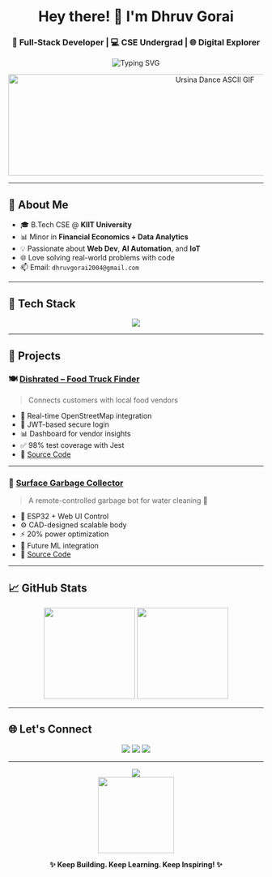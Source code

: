 <!-- 🌟 Dhruv Gorai's GitHub Profile README -->

<h1 align="center">Hey there! 👋 I'm <b>Dhruv Gorai</b></h1>
<h3 align="center">🚀 Full-Stack Developer | 💻 CSE Undergrad | 🌐 Digital Explorer</h3>

<div align="center">
  <img src="https://readme-typing-svg.herokuapp.com?font=Fira+Code&weight=500&size=22&duration=3000&pause=1000&color=00FFFF&center=true&vCenter=true&width=550&lines=Frontend+Wizard+🧙‍♂️;Open+Source+Contributor+🌍;Tech+Enthusiast+💡;Always+learning+new+things+🧠;Building+cool+projects+🚀" alt="Typing SVG" />
</div>

<p align="center">
  <img src="https://media3.giphy.com/media/v1.Y2lkPTc5MGI3NjExZ2k2MmxlenltaWx6Y3Z3b3VtdHl4Zjh5bnVuNmtuaW1nNjh6Y2NkMSZlcD12MV9pbnRlcm5hbF9naWZfYnlfaWQmY3Q9Zw/DLno4iRM43kYrwKnKr/giphy.gif" width="800" height="200" alt="Ursina Dance ASCII GIF" />
</p>



---

## 🌟 About Me

- 🎓 B.Tech CSE @ **KIIT University**
- 📊 Minor in **Financial Economics + Data Analytics**
- 💡 Passionate about **Web Dev**, **AI Automation**, and **IoT**
- 🌐 Love solving real-world problems with code
- 📫 Email: `dhruvgorai2004@gmail.com`

---

## 🧰 Tech Stack

<p align="center">
  <img src="https://skillicons.dev/icons?i=js,react,nextjs,nodejs,mongodb,mysql,java,cpp,python,html,css,git,github,linux,vscode" />
</p>

---

## 🚀 Projects

### 🍽️ [Dishrated – Food Truck Finder](https://dishrated1.netlify.app/)
> Connects customers with local food vendors

- 📍 Real-time OpenStreetMap integration  
- 🔐 JWT-based secure login  
- 📊 Dashboard for vendor insights  
- ✅ 98% test coverage with Jest  
- 🔗 [Source Code](https://github.com/Dcodder33/dishrated)

---

### 🧹 [Surface Garbage Collector](https://github.com/Dcodder33/Surface-garbage-collector)
> A remote-controlled garbage bot for water cleaning 🌊

- 🔧 ESP32 + Web UI Control  
- ⚙️ CAD-designed scalable body  
- ⚡ 20% power optimization  
- 🤖 Future ML integration  
- 🔗 [Source Code](https://github.com/Dcodder33/Surface-garbage-collector)

---

## 📈 GitHub Stats

<p align="center">
  <img src="https://github-readme-stats.vercel.app/api?username=Dcodder33&show_icons=true&theme=tokyonight&count_private=true&hide=issues" height="180"/>
  <img src="https://github-readme-streak-stats.herokuapp.com?user=Dcodder33&theme=tokyonight" height="180"/>
</p>

---

## 🌐 Let's Connect

<p align="center">
  <a href="https://github.com/Dcodder33"><img src="https://img.shields.io/badge/GitHub-000?style=for-the-badge&logo=github&logoColor=white"/></a>
  <a href="https://linkedin.com/in/dhruv-gorai-778b7b278"><img src="https://img.shields.io/badge/LinkedIn-0077B5?style=for-the-badge&logo=linkedin&logoColor=white"/></a>
  <a href="mailto:dhruvgorai2004@gmail.com"><img src="https://img.shields.io/badge/Gmail-D14836?style=for-the-badge&logo=gmail&logoColor=white"/></a>
</p>

---

<p align="center">
  <img src="https://komarev.com/ghpvc/?username=Dcodder33&label=Profile+Views&color=brightgreen" />
  <br/>
  <img src="https://media.giphy.com/media/26tPoyDhjiJ2g7rEs/giphy.gif" width="150" />
</p>

<p align="center"><b>✨ Keep Building. Keep Learning. Keep Inspiring! ✨</b></p>
